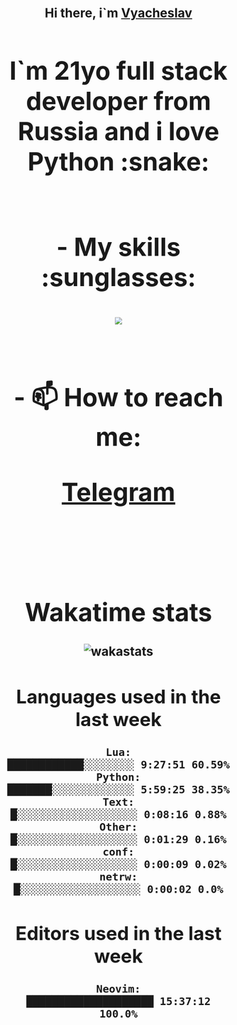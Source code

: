<h1 align='center'>Hi there, i`m <a href='https://t.me/syavabrazzzers'>Vyacheslav<a/> <h1/>

<p>I`m 21yo full stack developer from Russia and i love Python :snake: <p/>

<br>
- My skills :sunglasses:
<p align="center">
    <img src="https://skillicons.dev/icons?i=git,docker,linux,postgres,mysql,python,django,fastapi,javascript,typescript,react,next,tailwind" />
<p/>

<br>
- 📫 How to reach me: 
<p>
<a href='https://t.me/syavabrazzzers'>Telegram<a/>
<p/>
<br>

<h1 align='center'>Wakatime stats</h1>

<img alt="wakastats" src="https://waka-widget.up.railway.app/language?langs=all&user=TaiLo&randomGradient=true&bgLineColor=696969&maxLangs=5&theme=dark" />
    
<!--START_SECTION:waka-->
## Languages used in the last week
```text
Lua:                  ████████████░░░░░░░░ 9:27:51 60.59%
Python:               ███████░░░░░░░░░░░░░ 5:59:25 38.35%
Text:                 █░░░░░░░░░░░░░░░░░░░ 0:08:16 0.88%
Other:                █░░░░░░░░░░░░░░░░░░░ 0:01:29 0.16%
conf:                 █░░░░░░░░░░░░░░░░░░░ 0:00:09 0.02%
netrw:                █░░░░░░░░░░░░░░░░░░░ 0:00:02 0.0%
```
## Editors used in the last week
```text
Neovim:               ████████████████████ 15:37:12 100.0%
```

<!--END_SECTION:waka-->


